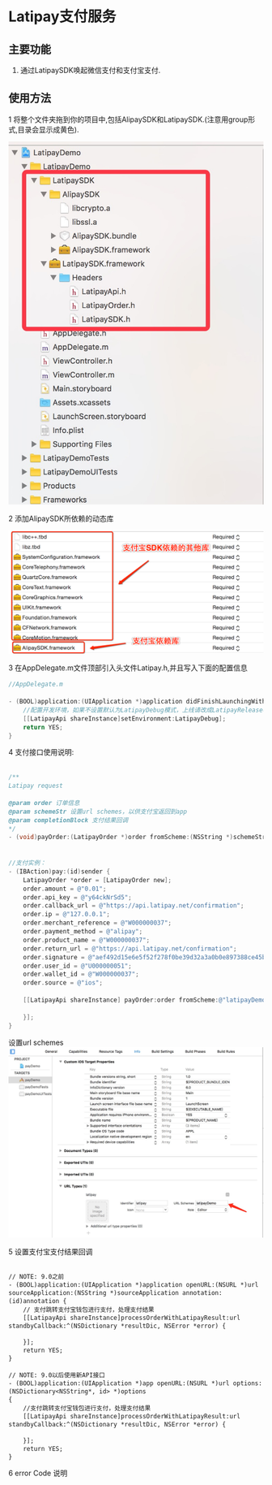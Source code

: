 # Latipay支付服务
## 主要功能
1. 通过LatipaySDK唤起微信支付和支付宝支付.

## 使用方法
1 将整个文件夹拖到你的项目中,包括AlipaySDK和LatipaySDK.(注意用group形式,目录会显示成黄色).

   ![image](images/document.png)

2 添加AlipaySDK所依赖的动态库

   ![image](images/zhifubao.png)

3 在AppDelegate.m文件顶部引入头文件Latipay.h,并且写入下面的配置信息
``` objectivec
//AppDelegate.m

- (BOOL)application:(UIApplication *)application didFinishLaunchingWithOptions:(NSDictionary *)launchOptions {
    //配置开发环境，如果不设置默认为LatipayDebug模式，上线请改成LatipayRelease模式
    [[LatipayApi shareInstance]setEnvironment:LatipayDebug];
    return YES;
}

```

4 支付接口使用说明:
``` objectivec

/**
Latipay request

@param order 订单信息
@param schemeStr 设置url schemes，以供支付宝返回到app
@param completionBlock 支付结果回调
*/
- (void)payOrder:(LatipayOrder *)order fromScheme:(NSString *)schemeStr callback:(CompletionResultBlock)completionBlock;


//支付实例：
- (IBAction)pay:(id)sender {
    LatipayOrder *order = [LatipayOrder new];
    order.amount = @"0.01";
    order.api_key = @"y64ckNrSd5";
    order.callback_url = @"https://api.latipay.net/confirmation";
    order.ip = @"127.0.0.1";
    order.merchant_reference = @"W000000037";
    order.payment_method = @"alipay";
    order.product_name = @"W000000037";
    order.return_url = @"https://api.latipay.net/confirmation";
    order.signature = @"aef492d15e6e5f52f278f0be39d32a3a0b0e897388ce45b3e0df3e4561a7c1a8";
    order.user_id = @"U000000051";
    order.wallet_id = @"W000000037";
    order.source = @"ios";

    [[LatipayApi shareInstance] payOrder:order fromScheme:@"latipayDemo" callback:^(NSDictionary *resultDic, NSError *error) {

    }];
}
```
设置url schemes
![image](images/urlschemes.png)


5 设置支付宝支付结果回调 

``` objective

// NOTE: 9.0之前
- (BOOL)application:(UIApplication *)application openURL:(NSURL *)url sourceApplication:(NSString *)sourceApplication annotation:(id)annotation {
    // 支付跳转支付宝钱包进行支付，处理支付结果
    [[LatipayApi shareInstance]processOrderWithLatipayResult:url standbyCallback:^(NSDictionary *resultDic, NSError *error) {

    }];
    return YES;
}

// NOTE: 9.0以后使用新API接口
- (BOOL)application:(UIApplication *)app openURL:(NSURL *)url options:(NSDictionary<NSString*, id> *)options
{
    //支付跳转支付宝钱包进行支付，处理支付结果
    [[LatipayApi shareInstance]processOrderWithLatipayResult:url standbyCallback:^(NSDictionary *resultDic, NSError *error) {

    }];
    return YES;
}

```
6 error Code 说明
